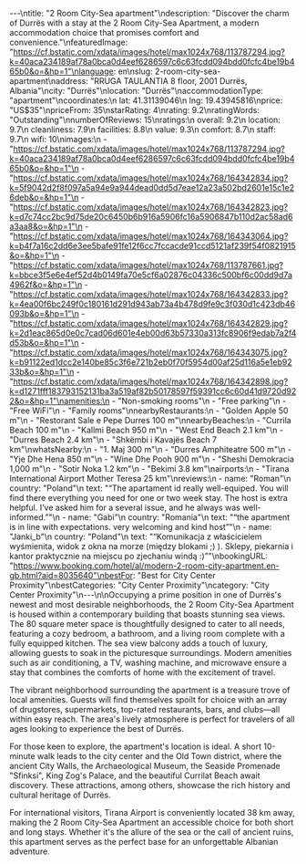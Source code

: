 ---\ntitle: "2 Room City-Sea apartment"\ndescription: "Discover the charm of Durrës with a stay at the 2 Room City-Sea Apartment, a modern accommodation choice that promises comfort and convenience."\nfeaturedImage: "https://cf.bstatic.com/xdata/images/hotel/max1024x768/113787294.jpg?k=40aca234189af78a0bca0d4eef6286597c6c63fcdd094bdd0fcfc4be19b465b0&o=&hp=1"\nlanguage: en\nslug: 2-room-city-sea-apartment\naddress: "RRUGA TAULANTIA 8 floor, 2001 Durrës, Albania"\ncity: "Durrës"\nlocation: "Durrës"\naccommodationType: "apartment"\ncoordinates:\n  lat: 41.31139046\n  lng: 19.43945816\nprice: "US$35"\npriceFrom: 35\nstarRating: 4\nrating: 9.2\nratingWords: "Outstanding"\nnumberOfReviews: 15\nratings:\n  overall: 9.2\n  location: 9.7\n  cleanliness: 7.9\n  facilities: 8.8\n  value: 9.3\n  comfort: 8.7\n  staff: 9.7\n  wifi: 10\nimages:\n  - "https://cf.bstatic.com/xdata/images/hotel/max1024x768/113787294.jpg?k=40aca234189af78a0bca0d4eef6286597c6c63fcdd094bdd0fcfc4be19b465b0&o=&hp=1"\n  - "https://cf.bstatic.com/xdata/images/hotel/max1024x768/164342834.jpg?k=5f9042d2f8f097a5a94e9a944dead0dd5d7eae12a23a502bd2601e15c1e26deb&o=&hp=1"\n  - "https://cf.bstatic.com/xdata/images/hotel/max1024x768/164342823.jpg?k=d7c74cc2bc9d75de20c6450b6b916a5906fc16a5906847b110d2ac58ad6a3aa8&o=&hp=1"\n  - "https://cf.bstatic.com/xdata/images/hotel/max1024x768/164343064.jpg?k=b4f7a16c2dd6e3ee5bafe91fe12f6cc7fccacde91ccd5121af239f54f0821915&o=&hp=1"\n  - "https://cf.bstatic.com/xdata/images/hotel/max1024x768/113787661.jpg?k=bbce3f5e6e4ef52d4b0149fa70e5cf6a02876c04336c500bf6c00dd9d7a4962f&o=&hp=1"\n  - "https://cf.bstatic.com/xdata/images/hotel/max1024x768/164342833.jpg?k=4ea00f6bc249f0c180161d291d943ab73a4b478d9fe9c3f030d1c423db46093b&o=&hp=1"\n  - "https://cf.bstatic.com/xdata/images/hotel/max1024x768/164342829.jpg?k=2d1eac865d0e0c7cad06d601e4eb00d63b57330a313fc8906f9edab7a2f4d53b&o=&hp=1"\n  - "https://cf.bstatic.com/xdata/images/hotel/max1024x768/164343075.jpg?k=b91122ed1dcc2e140be85c3f6e721b2eb0f70f5954d00af25d116a5e1eb9233b&o=&hp=1"\n  - "https://cf.bstatic.com/xdata/images/hotel/max1024x768/164342898.jpg?k=d1271fff183793152131ba3a519af82b50178597f59391cc6c60d41d9720d922&o=&hp=1"\namenities:\n  - "Non-smoking rooms"\n  - "Free parking"\n  - "Free WiFi"\n  - "Family rooms"\nnearbyRestaurants:\n  - "Golden Apple 50 m"\n  - "Restorant Sale e Pepe Durres 100 m"\nnearbyBeaches:\n  - "Currila Beach 100 m"\n  - "Kallmi Beach 950 m"\n  - "West End Beach 2.1 km"\n  - "Durres Beach 2.4 km"\n  - "Shkëmbi i Kavajës Beach 7 km"\nwhatsNearby:\n  - "1. Maj 300 m"\n  - "Durres Amphiteatre 500 m"\n  - "Yje Dhe Hena 850 m"\n  - "Wine Dhe Pooh 900 m"\n  - "Sheshi Demokracia 1,000 m"\n  - "Sotir Noka 1.2 km"\n  - "Bekimi 3.8 km"\nairports:\n  - "Tirana International Airport Mother Teresa 25 km"\nreviews:\n  - name: "Roman"\n    country: "Poland"\n    text: "“The apartament id really well-equiped. You will find there everything you need for one or two week stay. The host is extra helpful. I’ve asked him for a several issue, and he always was well-informed.”"\n  - name: "Gabi"\n    country: "Romania"\n    text: "“the apartment is in line with expectations. very welcoming and kind host”"\n  - name: "Janki_b"\n    country: "Poland"\n    text: "“Komunikacja z właścicielem wyśmienita, widok z okna na morze (między blokami ;) ). Sklepy, piekarnia i kantor praktycznie na miejscu po zjechaniu windą :)”"\nbookingURL: "https://www.booking.com/hotel/al/modern-2-room-city-apartment.en-gb.html?aid=8035640"\nbestFor: "Best for City Center Proximity"\nbestCategories: "City Center Proximity"\ncategory: "City Center Proximity"\n---\n\nOccupying a prime position in one of Durrës's newest and most desirable neighborhoods, the 2 Room City-Sea Apartment is housed within a contemporary building that boasts stunning sea views. The 80 square meter space is thoughtfully designed to cater to all needs, featuring a cozy bedroom, a bathroom, and a living room complete with a fully equipped kitchen. The sea view balcony adds a touch of luxury, allowing guests to soak in the picturesque surroundings. Modern amenities such as air conditioning, a TV, washing machine, and microwave ensure a stay that combines the comforts of home with the excitement of travel.

The vibrant neighborhood surrounding the apartment is a treasure trove of local amenities. Guests will find themselves spoilt for choice with an array of drugstores, supermarkets, top-rated restaurants, bars, and clubs—all within easy reach. The area's lively atmosphere is perfect for travelers of all ages looking to experience the best of Durrës.

For those keen to explore, the apartment's location is ideal. A short 10-minute walk leads to the city center and the Old Town district, where the ancient City Walls, the Archaeological Museum, the Seaside Promenade "Sfinksi", King Zog's Palace, and the beautiful Currilat Beach await discovery. These attractions, among others, showcase the rich history and cultural heritage of Durrës.

For international visitors, Tirana Airport is conveniently located 38 km away, making the 2 Room City-Sea Apartment an accessible choice for both short and long stays. Whether it's the allure of the sea or the call of ancient ruins, this apartment serves as the perfect base for an unforgettable Albanian adventure.